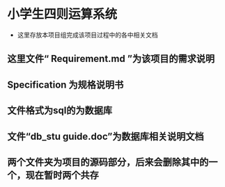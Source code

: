 # 小学生四则运算系统
- 这里存放本项目组完成该项目过程中的各中相关文档

## 这里文件“ Requirement.md ”为该项目的需求说明
## Specification 为规格说明书
## 文件格式为sql的为数据库
## 文件“db_stu guide.doc”为数据库相关说明文档
## 两个文件夹为项目的源码部分，后来会删除其中的一个，现在暂时两个共存





